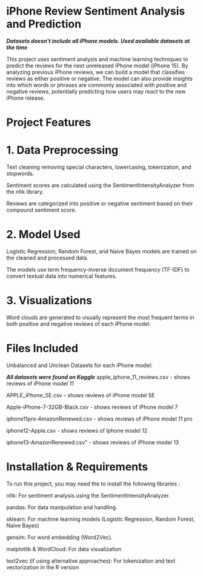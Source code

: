 # iPhone Review Sentiment Analysis and Prediction

***Datasets doesn't include all iPhone models. Used available datasets at the time***

This project uses sentiment analysis and machine learning techniques to predict the reviews for the next unreleased iPhone model (iPhone 15). By analyzing previous iPhone reviews, we can build a model that classifies reviews as either positive or negative. The model can also provide insights into which words or phrases are commonly associated with positive and negative reviews, potentially predicting how users may react to the new iPhone release.

# Project Features
# 1. Data Preprocessing
Text cleaning removing special characters, lowercasing, tokenization, and stopwords.

Sentiment scores are calculated using the SentimentIntensityAnalyzer from the nltk library.

Reviews are categorized into positive or negative sentiment based on their compound sentiment score.

# 2. Model Used
Logistic Regression, Random Forest, and Naive Bayes models are trained on the cleaned and processed data.

The models use term frequency-inverse document frequency (TF-IDF) to convert textual data into numerical features.

# 3. Visualizations
Word clouds are generated to visually represent the most frequent terms in both positive and negative reviews of each iPhone model. 

# Files Included
Unbalanced and Unclean Datasets for each iPhone model:

***All datasets were found on Kaggle***
apple_iphone_11_reviews.csv - shows reviews of iPhone model 11

APPLE_iPhone_SE.csv - shows reviews of iPhone model SE

Apple-iPhone-7-32GB-Black.csv - shows reviews of iPhone model 7

iphone11pro-AmazonRenewed.csv - shows reviews of iPhone model 11 pro

iphone12-Apple.csv - shows reviews of Iphone model 12

iphone13-AmazonRenewed.csv" - shows reviews of iPhone model 13


# Installation & Requirements
To run this project, you may need the to install the following libraries :

nltk: For sentiment analysis using the SentimentIntensityAnalyzer.

pandas: For data manipulation and handling.

sklearn: For machine learning models (Logistic Regression, Random Forest, Naive Bayes) 

gensim: For word embedding (Word2Vec).

matplotlib & WordCloud: For data visualization

text2vec (if using alternative approaches): For tokenization and text vectorization in the R version
